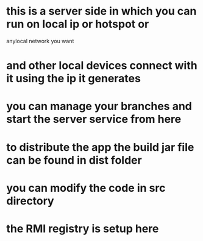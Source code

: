 # this is a server side in which you can run on local ip or hotspot or 
anylocal network you want


# and other local devices connect with it using the ip it generates

# you can manage your branches and start the server service from here

# to distribute the app the build jar file can be found in dist folder

# you can modify the code in src directory

# the RMI registry is setup here
